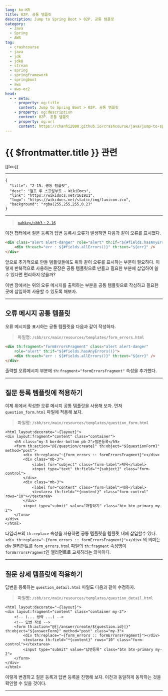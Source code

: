 ```yaml
---
lang: ko-KR
title: 02P. 공통 템플릿
description: Jump to Spring Boot > 02P. 공통 템플릿
category:
  - Java
  - Spring
  - AWS
tag: 
  - crashcourse
  - java
  - jdk
  - jdk8
  - stream
  - spring
  - springframework
  - springboot
  - aws
  - aws-ec2
head:
  - - meta:
    - property: og:title
      content: Jump to Spring Boot > 02P. 공통 템플릿
    - property: og:description
      content: 02P. 공통 템플릿
    - property: og:url
      content: https://chanhi2000.github.io/crashcourse/java/jump-to-spring-boot/02P.html
---
```


# {{ $frontmatter.title }} 관련

[[toc]]

---

```component VPCard
{
  "title": "2-15. 공통 템플릿",
  "desc": "점프 투 스프링부트 - WikiDocs",
  "link": "https://wikidocs.net/161911",
  "logo": "https://wikidocs.net/static/img/favicon.ico",
  "background": "rgba(255,255,255,0.2)"
}
```

---

> [<FontIcon icon="iconfont icon-github"/> `pahkey/sbb3` - <FontIcon icon="fas fa-folder-open"/> `2-16`](https://github.com/pahkey/sbb3/tree/2-16)

<VidStack src="youtube/0ECjgShAFjY"/>

이전 챕터에서 질문 등록과 답변 등록시 오류가 발생하면 다음과 같이 오류를 표시했다.

```html
<div class="alert alert-danger" role="alert" th:if="${#fields.hasAnyErrors()}">
    <div th:each="err : ${#fields.allErrors()}" th:text="${err}" />
</div>
```

앞으로 추가적으로 만들 템플릿들에도 위와 같이 오류를 표시하는 부분이 필요하다. 이렇게 반복적으로 사용하는 문장은 공통 템플릿으로 만들고 필요한 부분에 삽입하여 쓸 수 있다면 편리하지 않을까?

이번 장에서는 위의 오류 메시지를 출력하는 부분을 공통 템플릿으로 작성하고 필요한 곳에 삽입하여 사용할 수 있도록 해보자.

---

## 오류 메시지 공통 템플릿

오류 메시지를 표시하는 공통 템플릿을 다음과 같이 작성하자.

> 파일명: <FontIcon icon="fas fa-folder-open"/>`/sbb/src/main/resources/templates/`<FontIcon icon="fa-brands fa-html5"/>`form_errors.html`

```html
<div th:fragment="formErrorsFragment" class="alert alert-danger" 
    role="alert" th:if="${#fields.hasAnyErrors()}">
    <div th:each="err : ${#fields.allErrors()}" th:text="${err}" />
</div>
```

출력할 오류메시지 부분에 `th:fragment="formErrorsFragment"` 속성을 추가했다.

---

## 질문 등록 템플릿에 적용하기

이제 위에서 작성한 오류 메시지 공통 템플릿을 사용해 보자. 먼저 <FontIcon icon="fa-brands fa-html5"/>`question_form.html` 파일에 적용해 보자.

> 파일명: <FontIcon icon="fas fa-folder-open"/>`/sbb/src/main/resources/templates/`<FontIcon icon="fa-brands fa-html5"/>`question_form.html`

```html{5}
<html layout:decorate="~{layout}">
<div layout:fragment="content" class="container">
    <h5 class="my-3 border-bottom pb-2">질문등록</h5>
    <form th:action="@{/question/create}" th:object="${questionForm}" method="post">
        <div th:replace="~{form_errors :: formErrorsFragment}"></div>
        <div class="mb-3">
            <label for="subject" class="form-label">제목</label>
            <input type="text" th:field="*{subject}" class="form-control">
        </div>
        <div class="mb-3">
            <label for="content" class="form-label">내용</label>
            <textarea th:field="*{content}" class="form-control" rows="10"></textarea>
        </div>
        <input type="submit" value="저장하기" class="btn btn-primary my-2">
    </form>
</div>
</html>
```

타임리프의 `th:replace` 속성을 사용하면 공통 템플릿을 템플릿 내에 삽입할수 있다. `<div th:replace="~{form_errors :: formErrorsFragment}"></div>` 의 의미는 div 엘리먼트를 <FontIcon icon="fa-brands fa-html5"/>`form_errors.html` 파일의 `th:fragment` 속성명이 `formErrorsFragment`인 엘리먼트로 교체하라는 의미이다.

---

## 질문 상세 템플릿에 적용하기

답변을 등록하는 <FontIcon icon="fa-brands fa-html5"/>`question_detail.html` 파일도 다음과 같이 수정하자.

> 파일명: <FontIcon icon="fas fa-folder-open"/>`/sbb/src/main/resources/templates/`<FontIcon icon="fa-brands fa-html5"/>`question_detail.html`

```html{7}
<html layout:decorate="~{layout}">
<div layout:fragment="content" class="container my-3">
    <!-- (... 생략 ...) -->
    <!-- 답변 작성 -->
    <form th:action="@{|/answer/create/${question.id}|}" th:object="${answerForm}" method="post" class="my-3">
        <div th:replace="~{form_errors :: formErrorsFragment}"></div>
        <textarea th:field="*{content}" rows="10" class="form-control"></textarea>
        <input type="submit" value="답변등록" class="btn btn-primary my-2">
    </form>
</div>
</html>
```

이렇게 변경하고 질문 등록과 답변 등록을 진행해 보자. 이전과 동일하게 동작하는 것을 확인할 수 있을 것이다.

---

